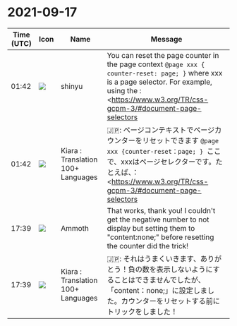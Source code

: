 # 2021-09-17

|Time (UTC)|Icon|Name|Message|
|---|---|---|---|
|01:42|![](https://avatars.slack-edge.com/2018-04-27/354445776386_e258f5ed5ba887b08668_72.jpg)|shinyu|You can reset the page counter in the page context `@page xxx { counter-reset: page; }`  where xxx is a page selector. For example, using the :<https://www.w3.org/TR/css-gcpm-3/#document-page-selectors|nth() page selector>,<br><br>```@page {<br>  @bottom-center {<br>    content: counter(page);<br>  }<br>}<br>@page :nth(-n+3) { /* from 1st to 3rd page */<br>  @bottom-center {<br>    content: none;<br>  }<br>}<br>@page :nth(4) {  /* the 4th page */<br>  counter-reset: page;<br>}<pre>(Note: the `nth(An+B)`  syntax is supported, but the `nth(An+B of &lt;custom-ident&gt;)`  is not yet supported)<br>or you can also use the <https://www.w3.org/TR/css-page-3/#using-named-pages|named pages> to reset the page counter,</pre>.frontmatter {<br>  page: frontmatter;<br>}<br>.bodymatter {<br>  page: bodymatter;<br>}<br>.bodymatter-first {<br>  page: bodymatter-first;<br>}<br>@page frontmatter {<br>  @bottom-center {<br>    content: none;<br>  }<br>}<br>@page bodymatter {<br>  @bottom-center {<br>    content: counter(page);<br>  }<br>}<br>@page bodymatter-first {<br>  counter-reset: page;<br>}```|
|01:42|![](https://avatars.slack-edge.com/2021-08-02/2324149410423_2aa7423c4133ecb9f168_72.png)|Kiara : Translation 100+ Languages|🇯🇵: ページコンテキストでページカウンターをリセットできます `@page xxx {counter-reset：page; } `ここで、xxxはページセレクターです。たとえば、：<https://www.w3.org/TR/css-gcpm-3/#document-page-selectors|nth（）ページセレクター>を使用すると、<br><br>`` `@page {<br>  @ bottom-center {<br>    内容：カウンター（ページ）;<br>  }<br>}<br>@page：nth（-n + 3）{/ * 1ページ目から3ページ目まで* /<br>  @ bottom-center {<br>    内容：なし;<br>  }<br>}<br>@page：nth（4）{/ * 4ページ目* /<br>  カウンターリセット：ページ;<br>} `` `<br>（注： `nth（An + B）`構文はサポートされていますが、 `nth（＆lt; custom-ident＆gt;）`のAn + Bはまだサポートされていません）<br>または、<https://www.w3.org/TR/css-page-3/#using-named-pages|named pages>を使用して、ページカウンターをリセットすることもできます。<br>`` `.frontmatter {<br>  ページ：frontmatter;<br>}<br>.bodymatter {<br>  ページ：bodymatter;<br>}<br>.bodymatter-first {<br>  ページ：bodymatter-first;<br>}<br>@page frontmatter {<br>  @ bottom-center {<br>    内容：なし;<br>  }<br>}<br>@page bodymatter {<br>  @ bottom-center {<br>    内容：カウンター（ページ）;<br>  }<br>}<br>@page bodymatter-first {<br>  カウンターリセット：ページ;<br>} `` `|
|17:39|![](https://secure.gravatar.com/avatar/f4b7f904450ab5badb0c4ec2b4bed6ba.jpg?s=72&d=https%3A%2F%2Fa.slack-edge.com%2Fdf10d%2Fimg%2Favatars%2Fava_0013-72.png)|Ammoth|That works, thank you! I couldn't get the negative number to not display but setting them to "content:none;" before resetting the counter did the trick!|
|17:39|![](https://avatars.slack-edge.com/2021-08-02/2324149410423_2aa7423c4133ecb9f168_72.png)|Kiara : Translation 100+ Languages|🇯🇵: それはうまくいきます、ありがとう！負の数を表示しないようにすることはできませんでしたが、「content：none;」に設定しました。カウンターをリセットする前にトリックをしました！|
